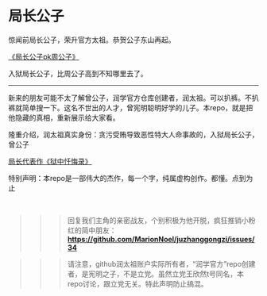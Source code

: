 # 局长公子

惊闻前局长公子，荣升官方太祖。恭贺公子东山再起。

[《局长公子pk周公子》](/%E5%B1%80%E9%95%BF%E5%85%AC%E5%AD%90pk%E5%91%A8%E5%85%AC%E5%AD%90.md)

入狱局长公子，比周公子高到不知哪里去了。

--------------

新来的朋友可能不太了解曾公子，润学官方仓库创建者，润太祖。可以扒裤。不扒裤就简单搜一下。这名不世出的人才，曾宪明聪明好学的儿子。本repo，就是把他隐藏的真相，重新展示给大家看。

隆重介绍，润太祖真实身份：贪污受贿导致恶性特大人命事故的，入狱局长公子，曾公子 

[局长代表作《狱中忏悔录》](/曾宪明局长代表作《狱中忏悔录》.md)

特别声明：本repo是一部伟大的杰作，每一个字，纯属虚构创作。都懂。点到为止

</br>

>>>回复我们主角的亲密战友，个别积极为他开脱，疯狂推销小粉红的简中朋友：**https://github.com/MarionNoel/juzhanggongzi/issues/34**

>>>请注意，github润太祖账户实际所有者，“润学官方”repo创建者，是宪明之子，不是立党。虽然立党王欣然t号同名，本repo讨论，跟立党无关。特此声明防止搞混。
